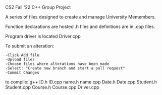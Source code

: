 CS2 Fall '22
C++ Group Project

A series of files designed to create and manage University Memembers. 

Function declarations are hosted .h files and definitions are in .cpp files.

Program driver is located Driver.cpp

To submit an alteration: 

    -Click Add file
    -Upload files
    -Choose files where alterations have been made
    -Select: "Create new branch and start a pull request"
    -Commit Changes 
    
 to compile: 
    g++ ID.h ID.cpp name.h name.cpp Date.h Date.cpp Student.h Student.cpp Course.h Course.cpp Driver.cpp
 
